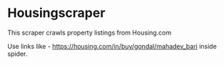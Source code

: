 # Housingscraper

This scraper crawls property listings from Housing.com

Use links like - https://housing.com/in/buy/gondal/mahadev_bari inside spider.

